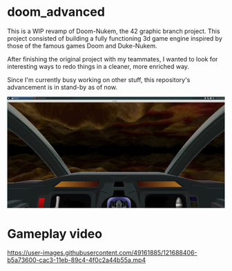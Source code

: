 # doom_advanced

This is a WIP revamp of Doom-Nukem, the 42 graphic branch project. 
This project consisted of building a fully functioning 3d game engine inspired by those of the famous games Doom and Duke-Nukem.

After finishing the original project with my teammates, I wanted to look for interesting ways to redo things in a cleaner, more enriched way.

Since I'm currently busy working on other stuff, this repository's advancement is in stand-by as of now.

![doom](/screens/doom.png)

# Gameplay video

https://user-images.githubusercontent.com/49161885/121688406-b5a73600-cac3-11eb-89c4-4f0c2a44b55a.mp4
